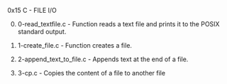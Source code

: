 0x15 C - FILE I/O

0. 0-read_textfile.c - Function reads a text file and prints it to the POSIX standard output.

1. 1-create_file.c - Function creates a file.

2. 2-append_text_to_file.c - Appends text at the end of a file.

3. 3-cp.c - Copies the content of a file to another file
